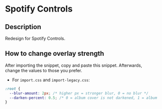 # Spotify Controls

## Description

Redesign for Spotify Controls.

## How to change overlay strength

After importing the snippet, copy and paste this snippet. Afterwards, change the values to those you prefer.

- For `import.css` and `import-legacy.css`:

```css
:root {
  --blur-amount: 2px; /* higher px = stronger blur, 0 = no blur */
  --darken-percent: 0.5; /* 0 = album cover is not darkened, 1 = album cover is darkened fully (black) */
}
```

